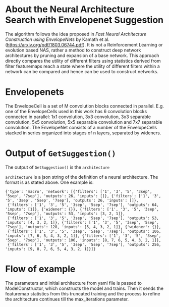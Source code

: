 # About the Neural Architecture Search with Envelopenet Suggestion

The algorithm follows the idea proposed in *Fast Neural Architecture Construction using EnvelopeNets* by Kamath et al.(https://arxiv.org/pdf/1803.06744.pdf). It is not a Reinforcement Learning or evolution based NAS, rather a method to construct deep network
architectures by pruning and expansion of a base network. This approach directly compares the utility of different filters using statistics derived from filter featuremaps reach a state where the utility of different filters
within a network can be compared and hence can be used to construct networks. 

# Envelopenets

The EnvelopeCell is a set of M convolution blocks connected in parallel. E.g. one of the EnvelopeCells used in this work has 6 convolution blocks connected in parallel: 1x1 convolution,
3x3 convolution, 3x3 separable convolution, 5x5 convolution, 5x5 separable convolution and 7x7 separable convolution. The EnvelopeNet consists of a number of the EnvelopeCells stacked in series organized into stages of
n layers, separated by wideners.

# Output of `GetSuggestion()`

The output of `GetSuggestion()` is the `architecture`

`architecture` is a json string of the definition of a neural architecture. The format is as stated above. One example is:
```
{'type': 'macro', 'network': [{'filters': ['1', '3', '5', '3sep', '5sep', '7sep'], 'outputs': 26, 'inputs': []}, {'filters': ['1', '3', '5', '3sep', '5sep', '7sep'], 'outputs': 26, 'inputs': []},
 {'filters': ['1', '3', '5', '3sep', '5sep', '7sep'], 'outputs': 64, 'inputs': [1]}, {'widener': {}}, {'filters': ['1', '3', '5', '3sep', '5sep', '7sep'], 'outputs': 53, 'inputs': [3, 2, 1]},
 {'filters': ['1', '3', '5', '3sep', '5sep', '7sep'], 'outputs': 53, 'inputs': [4, 3, 2, 1]}, {'filters': ['1', '3', '5', '3sep', '5sep', '7sep'], 'outputs': 128, 'inputs': [5, 4, 3, 2, 1]}, {'widener': {}},
 {'filters': ['1', '3', '5', '3sep', '5sep', '7sep'], 'outputs': 106, 'inputs': [7, 6, 5, 4, 3, 2, 1]}, {'filters': ['1', '3', '5', '3sep', '5sep', '7sep'], 'outputs': 106, 'inputs': [8, 7, 6, 5, 4, 3, 2, 1]},
 {'filters': ['1', '3', '5', '3sep', '5sep', '7sep'], 'outputs': 256, 'inputs': [9, 8, 7, 6, 5, 4, 3, 2, 1]}]}
```
# Flow of example

The parameters and initial architecture from yaml file is passed to ModelConstructor, which constructs the model and trains. Then it sends the featuremap statistics from this truncated training and the process to refine the architecture
continues till the max_iterations parameter.
